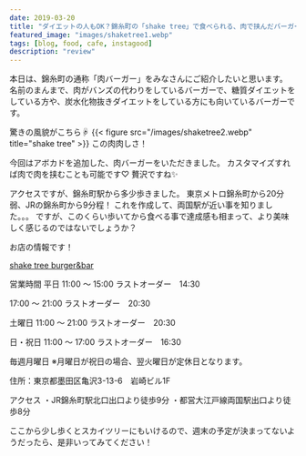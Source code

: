 ```yaml
---
date: 2019-03-20
title: "ダイエットの人もOK？錦糸町の「shake tree」で食べられる、肉で挟んだバーガーがが美味しすぎる"
featured_image: "images/shaketree1.webp"
tags: [blog, food, cafe, instagood]
description: "review"
---
```

本日は、錦糸町の通称「肉バーガー」をみなさんにご紹介したいと思います。
名前のまんまで、肉がバンズの代わりをしているバーガーで、糖質ダイエットをしている方や、炭水化物抜きダイエットをしている方にも向いているバーガーです。

驚きの風貌がこちら☟
{{< figure src="/images/shaketree2.webp" title="shake tree" >}}
この肉肉しさ！

今回はアボカドを追加した、肉バーガーをいただきました。
カスタマイズすれば肉で肉を挟むことも可能です♡
贅沢ですね✨

アクセスですが、錦糸町駅から多少歩きました。
東京メトロ錦糸町から20分弱、JRの錦糸町から9分程！
これを作成して、両国駅が近い事を知りました。。。
ですが、このくらい歩いてから食べる事で達成感も相まって、より美味しく感じるのではないでしょうか？

お店の情報です！

<a href="http://www.shaketree2011.com/" target="_blank">shake tree burger&bar</a>

営業時間
平日
11:00 ～ 15:00
ラストオーダー　14:30

17:00 ～ 21:00
ラストオーダー　20:30

土曜日
11:00 ～ 21:00
ラストオーダー　20:30

日・祝日
11:00 ～ 17:00
ラストオーダー　16:30

毎週月曜日
※月曜日が祝日の場合、翌火曜日が定休日となります。

住所：東京都墨田区亀沢3-13-6　岩崎ビル1F

アクセス
・JR錦糸町駅北口出口より徒歩9分
・都営大江戸線両国駅出口より徒歩8分

ここから少し歩くとスカイツリーにもいけるので、週末の予定が決まってないようだったら、是非いってみてください！